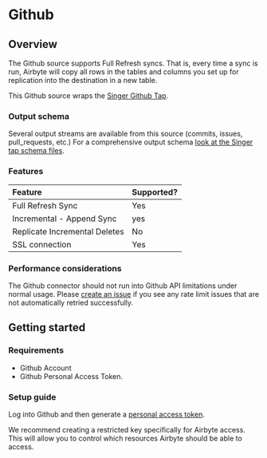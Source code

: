 # Github

## Overview

The Github source supports Full Refresh syncs. That is, every time a sync is run, Airbyte will copy all rows in the tables and columns you set up for replication into the destination in a new table.

This Github source wraps the [Singer Github Tap](https://github.com/singer-io/tap-github).

### Output schema

Several output streams are available from this source \(commits, issues, pull\_requests, etc.\) For a comprehensive output schema [look at the Singer tap schema files](https://github.com/singer-io/tap-github/tree/master/tap_github/schemas).

### Features

| Feature | Supported? |
| :--- | :--- |
| Full Refresh Sync | Yes |
| Incremental - Append Sync | yes |
| Replicate Incremental Deletes | No |
| SSL connection | Yes |

### Performance considerations

The Github connector should not run into Github API limitations under normal usage. Please [create an issue](https://github.com/airbytehq/airbyte/issues) if you see any rate limit issues that are not automatically retried successfully.

## Getting started

### Requirements

* Github Account
* Github Personal Access Token.

### Setup guide

Log into Github and then generate a [personal access token](https://github.com/settings/tokens).

We recommend creating a restricted key specifically for Airbyte access. This will allow you to control which resources Airbyte should be able to access.

